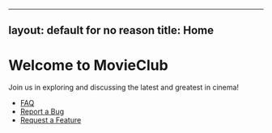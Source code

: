 <!-- index.md -->
---
layout: default for no reason
title: Home
---


# Welcome to MovieClub

Join us in exploring and discussing the latest and greatest in cinema!

- [FAQ](./faq.html)
- [Report a Bug](https://github.com/m-lair/movieclub/issues/new?template=bug_report.md)
- [Request a Feature](https://github.com/m-lair/movieclub/issues/new?template=feature_request.md)
